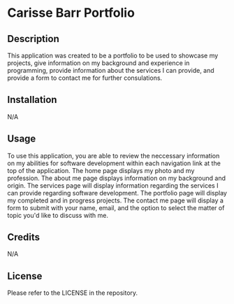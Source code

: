 # Carisse Barr Portfolio


## Description

This application was created to be a portfolio to be used to showcase my projects, give information on my background and experience in programming, provide information about the services I can provide, and provide a form to contact me for further consulations. 

## Installation

N/A

## Usage

To use this application, you are able to review the neccessary information on my abilities for software development within each navigation link at the top of the application. The home page displays my photo and my profession. The about me page displays information on my background and origin. The services page will display information regarding the services I can provide regarding software development. The portfolio page will display my completed and in progress projects. The contact me page will display a form to submit with your name, email, and the option to select the matter of topic you'd like to discuss with me.

## Credits

N/A

## License

Please refer to the LICENSE in the repository.